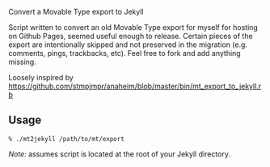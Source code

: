 Convert a Movable Type export to Jekyll

Script written to convert an old Movable Type export for myself for hosting on Github Pages, seemed useful enough to release. Certain pieces of the export are intentionally skipped and not preserved in the migration (e.g. comments, pings, trackbacks, etc). Feel free to fork and add anything missing.

Loosely inspired by https://github.com/stmpjmpr/anaheim/blob/master/bin/mt_export_to_jekyll.rb

## Usage

```
% ./mt2jekyll /path/to/mt/export
```

*Note:* assumes script is located at the root of your Jekyll directory.